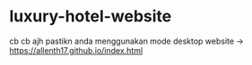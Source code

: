 # luxury-hotel-website
cb cb ajh
pastikn anda menggunakan mode desktop
website ->  https://allenth17.github.io/index.html
